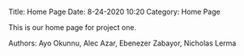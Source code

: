Title: Home Page
Date: 8-24-2020 10:20
Category: Home Page

This is our home page for project one.

Authors: Ayo Okunnu, Alec Azar, Ebenezer Zabayor, Nicholas Lerma